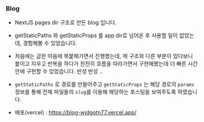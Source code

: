 ### Blog

- NextJS pages dir 구조로 만든 blog 입니다.
- getStaticPaths 와 getStaticProps 를 app dir로 넘어온 후 사용할 일이 없었는데, 경험해볼 수 있었습니다.
- 처음에는 급한 마음에 복붙해가면서 진행했는데, 제 구조와 다른 부분이 있다보니 붙이고 지우고 반복을 하다가 찬찬히 흐름을 따라가면서 구현해봤는데 더 빠른 시간 안에 구현할 수 있었습니다. 반성 반성 ..
- `getStaticPaths` 로 경로를 만들어주고 `getStaticProps` 는 해당 경로의 `params` 정보를 통해 전체 파일들의 `slug`를 이용해 해당하는 포스팅을 보여주도록 하였습니다.

- 배포(vercel) : https://blog-wjdgotn77.vercel.app/
